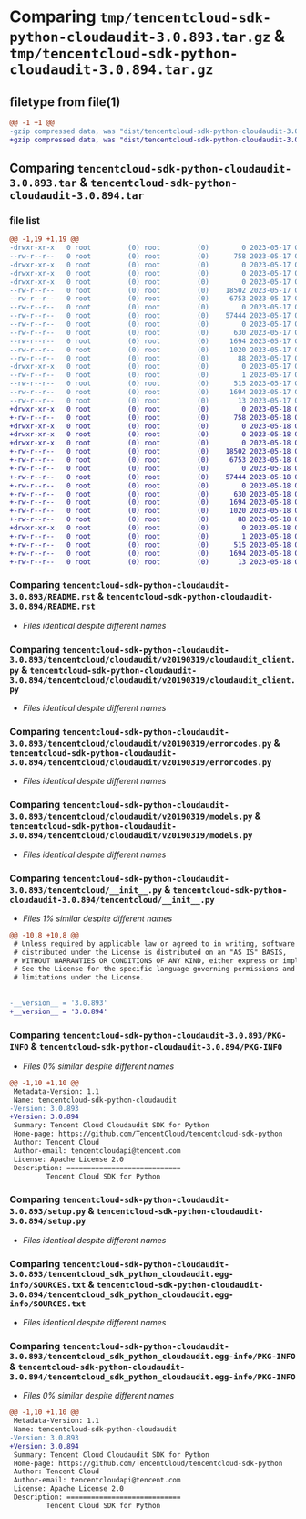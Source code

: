 # Comparing `tmp/tencentcloud-sdk-python-cloudaudit-3.0.893.tar.gz` & `tmp/tencentcloud-sdk-python-cloudaudit-3.0.894.tar.gz`

## filetype from file(1)

```diff
@@ -1 +1 @@
-gzip compressed data, was "dist/tencentcloud-sdk-python-cloudaudit-3.0.893.tar", last modified: Wed May 17 03:26:57 2023, max compression
+gzip compressed data, was "dist/tencentcloud-sdk-python-cloudaudit-3.0.894.tar", last modified: Thu May 18 00:21:22 2023, max compression
```

## Comparing `tencentcloud-sdk-python-cloudaudit-3.0.893.tar` & `tencentcloud-sdk-python-cloudaudit-3.0.894.tar`

### file list

```diff
@@ -1,19 +1,19 @@
-drwxr-xr-x   0 root         (0) root         (0)        0 2023-05-17 03:26:57.000000 tencentcloud-sdk-python-cloudaudit-3.0.893/
--rw-r--r--   0 root         (0) root         (0)      758 2023-05-17 03:26:57.000000 tencentcloud-sdk-python-cloudaudit-3.0.893/README.rst
-drwxr-xr-x   0 root         (0) root         (0)        0 2023-05-17 03:26:57.000000 tencentcloud-sdk-python-cloudaudit-3.0.893/tencentcloud/
-drwxr-xr-x   0 root         (0) root         (0)        0 2023-05-17 03:26:57.000000 tencentcloud-sdk-python-cloudaudit-3.0.893/tencentcloud/cloudaudit/
-drwxr-xr-x   0 root         (0) root         (0)        0 2023-05-17 03:26:57.000000 tencentcloud-sdk-python-cloudaudit-3.0.893/tencentcloud/cloudaudit/v20190319/
--rw-r--r--   0 root         (0) root         (0)    18502 2023-05-17 03:26:57.000000 tencentcloud-sdk-python-cloudaudit-3.0.893/tencentcloud/cloudaudit/v20190319/cloudaudit_client.py
--rw-r--r--   0 root         (0) root         (0)     6753 2023-05-17 03:26:57.000000 tencentcloud-sdk-python-cloudaudit-3.0.893/tencentcloud/cloudaudit/v20190319/errorcodes.py
--rw-r--r--   0 root         (0) root         (0)        0 2023-05-17 03:26:57.000000 tencentcloud-sdk-python-cloudaudit-3.0.893/tencentcloud/cloudaudit/v20190319/__init__.py
--rw-r--r--   0 root         (0) root         (0)    57444 2023-05-17 03:26:57.000000 tencentcloud-sdk-python-cloudaudit-3.0.893/tencentcloud/cloudaudit/v20190319/models.py
--rw-r--r--   0 root         (0) root         (0)        0 2023-05-17 03:26:57.000000 tencentcloud-sdk-python-cloudaudit-3.0.893/tencentcloud/cloudaudit/__init__.py
--rw-r--r--   0 root         (0) root         (0)      630 2023-05-17 03:26:57.000000 tencentcloud-sdk-python-cloudaudit-3.0.893/tencentcloud/__init__.py
--rw-r--r--   0 root         (0) root         (0)     1694 2023-05-17 03:26:57.000000 tencentcloud-sdk-python-cloudaudit-3.0.893/PKG-INFO
--rw-r--r--   0 root         (0) root         (0)     1020 2023-05-17 03:26:57.000000 tencentcloud-sdk-python-cloudaudit-3.0.893/setup.py
--rw-r--r--   0 root         (0) root         (0)       88 2023-05-17 03:26:57.000000 tencentcloud-sdk-python-cloudaudit-3.0.893/setup.cfg
-drwxr-xr-x   0 root         (0) root         (0)        0 2023-05-17 03:26:57.000000 tencentcloud-sdk-python-cloudaudit-3.0.893/tencentcloud_sdk_python_cloudaudit.egg-info/
--rw-r--r--   0 root         (0) root         (0)        1 2023-05-17 03:26:57.000000 tencentcloud-sdk-python-cloudaudit-3.0.893/tencentcloud_sdk_python_cloudaudit.egg-info/dependency_links.txt
--rw-r--r--   0 root         (0) root         (0)      515 2023-05-17 03:26:57.000000 tencentcloud-sdk-python-cloudaudit-3.0.893/tencentcloud_sdk_python_cloudaudit.egg-info/SOURCES.txt
--rw-r--r--   0 root         (0) root         (0)     1694 2023-05-17 03:26:57.000000 tencentcloud-sdk-python-cloudaudit-3.0.893/tencentcloud_sdk_python_cloudaudit.egg-info/PKG-INFO
--rw-r--r--   0 root         (0) root         (0)       13 2023-05-17 03:26:57.000000 tencentcloud-sdk-python-cloudaudit-3.0.893/tencentcloud_sdk_python_cloudaudit.egg-info/top_level.txt
+drwxr-xr-x   0 root         (0) root         (0)        0 2023-05-18 00:21:22.000000 tencentcloud-sdk-python-cloudaudit-3.0.894/
+-rw-r--r--   0 root         (0) root         (0)      758 2023-05-18 00:21:22.000000 tencentcloud-sdk-python-cloudaudit-3.0.894/README.rst
+drwxr-xr-x   0 root         (0) root         (0)        0 2023-05-18 00:21:22.000000 tencentcloud-sdk-python-cloudaudit-3.0.894/tencentcloud/
+drwxr-xr-x   0 root         (0) root         (0)        0 2023-05-18 00:21:22.000000 tencentcloud-sdk-python-cloudaudit-3.0.894/tencentcloud/cloudaudit/
+drwxr-xr-x   0 root         (0) root         (0)        0 2023-05-18 00:21:22.000000 tencentcloud-sdk-python-cloudaudit-3.0.894/tencentcloud/cloudaudit/v20190319/
+-rw-r--r--   0 root         (0) root         (0)    18502 2023-05-18 00:21:22.000000 tencentcloud-sdk-python-cloudaudit-3.0.894/tencentcloud/cloudaudit/v20190319/cloudaudit_client.py
+-rw-r--r--   0 root         (0) root         (0)     6753 2023-05-18 00:21:22.000000 tencentcloud-sdk-python-cloudaudit-3.0.894/tencentcloud/cloudaudit/v20190319/errorcodes.py
+-rw-r--r--   0 root         (0) root         (0)        0 2023-05-18 00:21:22.000000 tencentcloud-sdk-python-cloudaudit-3.0.894/tencentcloud/cloudaudit/v20190319/__init__.py
+-rw-r--r--   0 root         (0) root         (0)    57444 2023-05-18 00:21:22.000000 tencentcloud-sdk-python-cloudaudit-3.0.894/tencentcloud/cloudaudit/v20190319/models.py
+-rw-r--r--   0 root         (0) root         (0)        0 2023-05-18 00:21:22.000000 tencentcloud-sdk-python-cloudaudit-3.0.894/tencentcloud/cloudaudit/__init__.py
+-rw-r--r--   0 root         (0) root         (0)      630 2023-05-18 00:21:22.000000 tencentcloud-sdk-python-cloudaudit-3.0.894/tencentcloud/__init__.py
+-rw-r--r--   0 root         (0) root         (0)     1694 2023-05-18 00:21:22.000000 tencentcloud-sdk-python-cloudaudit-3.0.894/PKG-INFO
+-rw-r--r--   0 root         (0) root         (0)     1020 2023-05-18 00:21:22.000000 tencentcloud-sdk-python-cloudaudit-3.0.894/setup.py
+-rw-r--r--   0 root         (0) root         (0)       88 2023-05-18 00:21:22.000000 tencentcloud-sdk-python-cloudaudit-3.0.894/setup.cfg
+drwxr-xr-x   0 root         (0) root         (0)        0 2023-05-18 00:21:22.000000 tencentcloud-sdk-python-cloudaudit-3.0.894/tencentcloud_sdk_python_cloudaudit.egg-info/
+-rw-r--r--   0 root         (0) root         (0)        1 2023-05-18 00:21:22.000000 tencentcloud-sdk-python-cloudaudit-3.0.894/tencentcloud_sdk_python_cloudaudit.egg-info/dependency_links.txt
+-rw-r--r--   0 root         (0) root         (0)      515 2023-05-18 00:21:22.000000 tencentcloud-sdk-python-cloudaudit-3.0.894/tencentcloud_sdk_python_cloudaudit.egg-info/SOURCES.txt
+-rw-r--r--   0 root         (0) root         (0)     1694 2023-05-18 00:21:22.000000 tencentcloud-sdk-python-cloudaudit-3.0.894/tencentcloud_sdk_python_cloudaudit.egg-info/PKG-INFO
+-rw-r--r--   0 root         (0) root         (0)       13 2023-05-18 00:21:22.000000 tencentcloud-sdk-python-cloudaudit-3.0.894/tencentcloud_sdk_python_cloudaudit.egg-info/top_level.txt
```

### Comparing `tencentcloud-sdk-python-cloudaudit-3.0.893/README.rst` & `tencentcloud-sdk-python-cloudaudit-3.0.894/README.rst`

 * *Files identical despite different names*

### Comparing `tencentcloud-sdk-python-cloudaudit-3.0.893/tencentcloud/cloudaudit/v20190319/cloudaudit_client.py` & `tencentcloud-sdk-python-cloudaudit-3.0.894/tencentcloud/cloudaudit/v20190319/cloudaudit_client.py`

 * *Files identical despite different names*

### Comparing `tencentcloud-sdk-python-cloudaudit-3.0.893/tencentcloud/cloudaudit/v20190319/errorcodes.py` & `tencentcloud-sdk-python-cloudaudit-3.0.894/tencentcloud/cloudaudit/v20190319/errorcodes.py`

 * *Files identical despite different names*

### Comparing `tencentcloud-sdk-python-cloudaudit-3.0.893/tencentcloud/cloudaudit/v20190319/models.py` & `tencentcloud-sdk-python-cloudaudit-3.0.894/tencentcloud/cloudaudit/v20190319/models.py`

 * *Files identical despite different names*

### Comparing `tencentcloud-sdk-python-cloudaudit-3.0.893/tencentcloud/__init__.py` & `tencentcloud-sdk-python-cloudaudit-3.0.894/tencentcloud/__init__.py`

 * *Files 1% similar despite different names*

```diff
@@ -10,8 +10,8 @@
 # Unless required by applicable law or agreed to in writing, software
 # distributed under the License is distributed on an "AS IS" BASIS,
 # WITHOUT WARRANTIES OR CONDITIONS OF ANY KIND, either express or implied.
 # See the License for the specific language governing permissions and
 # limitations under the License.
 
 
-__version__ = '3.0.893'
+__version__ = '3.0.894'
```

### Comparing `tencentcloud-sdk-python-cloudaudit-3.0.893/PKG-INFO` & `tencentcloud-sdk-python-cloudaudit-3.0.894/PKG-INFO`

 * *Files 0% similar despite different names*

```diff
@@ -1,10 +1,10 @@
 Metadata-Version: 1.1
 Name: tencentcloud-sdk-python-cloudaudit
-Version: 3.0.893
+Version: 3.0.894
 Summary: Tencent Cloud Cloudaudit SDK for Python
 Home-page: https://github.com/TencentCloud/tencentcloud-sdk-python
 Author: Tencent Cloud
 Author-email: tencentcloudapi@tencent.com
 License: Apache License 2.0
 Description: ============================
         Tencent Cloud SDK for Python
```

### Comparing `tencentcloud-sdk-python-cloudaudit-3.0.893/setup.py` & `tencentcloud-sdk-python-cloudaudit-3.0.894/setup.py`

 * *Files identical despite different names*

### Comparing `tencentcloud-sdk-python-cloudaudit-3.0.893/tencentcloud_sdk_python_cloudaudit.egg-info/SOURCES.txt` & `tencentcloud-sdk-python-cloudaudit-3.0.894/tencentcloud_sdk_python_cloudaudit.egg-info/SOURCES.txt`

 * *Files identical despite different names*

### Comparing `tencentcloud-sdk-python-cloudaudit-3.0.893/tencentcloud_sdk_python_cloudaudit.egg-info/PKG-INFO` & `tencentcloud-sdk-python-cloudaudit-3.0.894/tencentcloud_sdk_python_cloudaudit.egg-info/PKG-INFO`

 * *Files 0% similar despite different names*

```diff
@@ -1,10 +1,10 @@
 Metadata-Version: 1.1
 Name: tencentcloud-sdk-python-cloudaudit
-Version: 3.0.893
+Version: 3.0.894
 Summary: Tencent Cloud Cloudaudit SDK for Python
 Home-page: https://github.com/TencentCloud/tencentcloud-sdk-python
 Author: Tencent Cloud
 Author-email: tencentcloudapi@tencent.com
 License: Apache License 2.0
 Description: ============================
         Tencent Cloud SDK for Python
```

